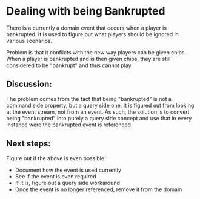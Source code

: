 # Dealing with being Bankrupted

There is a currently a domain event that occurs when a player is bankrupted. It is used to figure out what players should be ignored in various scenarios.

Problem is that it conflicts with the new way players can be given chips. When a player is bankrupted and is then given chips, they are still considered to be "bankrupt" and thus cannot play.

## Discussion:
The problem comes from the fact that being "bankrupted" is not a command side property, but a query side one. It is figured out from looking at the event stream, not from an event. As such, the solution is to convert being "bankrupted" into purely a query side concept and use that in every instance were the bankrupted event is referenced.

## Next steps:
Figure out if the above is even possible:
- Document how the event is used currently
- See if the event is even required
- If it is, figure out a query side workaround
- Once the event is no longer referenced, remove it from the domain
